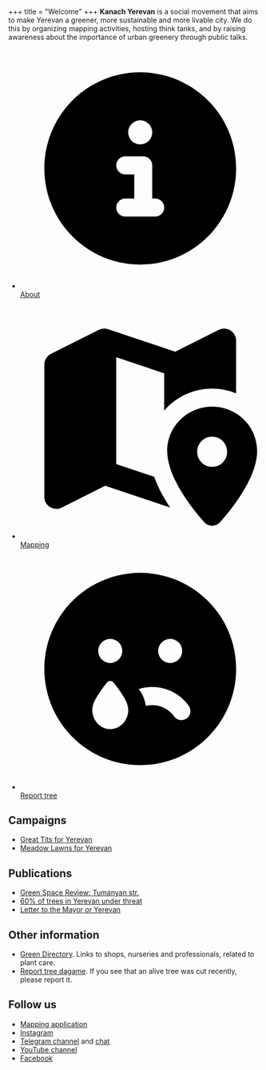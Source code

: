 +++
title = "Welcome"
+++
**Kanach Yerevan** is a social movement that aims to make Yerevan a greener, more sustainable and more livable city.
We do this by organizing mapping activities, hosting think tanks, and by raising awareness about the importance of urban greenery through public talks.

<ul class="hotnav">
 <li><a href="/about/">
    <svg xmlns="http://www.w3.org/2000/svg" viewBox="0 0 640 640"><!--!Font Awesome Free v7.0.1 by @fontawesome - https://fontawesome.com License - https://fontawesome.com/license/free Copyright 2025 Fonticons, Inc.--><path d="M320 576C461.4 576 576 461.4 576 320C576 178.6 461.4 64 320 64C178.6 64 64 178.6 64 320C64 461.4 178.6 576 320 576zM288 224C288 206.3 302.3 192 320 192C337.7 192 352 206.3 352 224C352 241.7 337.7 256 320 256C302.3 256 288 241.7 288 224zM280 288L328 288C341.3 288 352 298.7 352 312L352 400L360 400C373.3 400 384 410.7 384 424C384 437.3 373.3 448 360 448L280 448C266.7 448 256 437.3 256 424C256 410.7 266.7 400 280 400L304 400L304 336L280 336C266.7 336 256 325.3 256 312C256 298.7 266.7 288 280 288z"/></svg>
    <span>About</span>
 </a></li>
 <li><a href="/mapping/">
    <svg xmlns="http://www.w3.org/2000/svg" viewBox="0 0 640 640"><!--!Font Awesome Free v7.0.1 by @fontawesome - https://fontawesome.com License - https://fontawesome.com/license/free Copyright 2025 Fonticons, Inc.--><path d="M576 112C576 100.9 570.3 90.6 560.8 84.8C551.3 79 539.6 78.4 529.7 83.4L413.5 141.5L234.1 81.6C226 78.9 217.3 79.5 209.7 83.3L81.7 147.3C70.8 152.8 64 163.9 64 176L64 528C64 539.1 69.7 549.4 79.2 555.2C88.7 561 100.4 561.6 110.3 556.6L226.4 498.5L399.7 556.3C395.4 549.9 391.2 543.2 387.1 536.4C376.1 518.1 365.2 497.1 357.1 474.6L255.9 440.9L255.9 156.4L383.9 199.1L383.9 298.4C414.9 262.6 460.9 240 511.9 240C534.5 240 556.1 244.4 575.9 252.5L576 112zM512 288C445.7 288 392 340.8 392 405.9C392 474.8 456.1 556.3 490.6 595.2C502.2 608.2 521.9 608.2 533.5 595.2C568 556.3 632.1 474.8 632.1 405.9C632.1 340.8 578.4 288 512.1 288zM472 408C472 385.9 489.9 368 512 368C534.1 368 552 385.9 552 408C552 430.1 534.1 448 512 448C489.9 448 472 430.1 472 408z"/></svg>
    <span>Mapping</span>
 </a></li>
 <li><a href="/report/">
    <svg xmlns="http://www.w3.org/2000/svg" viewBox="0 0 640 640"><!--!Font Awesome Free v7.0.1 by @fontawesome - https://fontawesome.com License - https://fontawesome.com/license/free Copyright 2025 Fonticons, Inc.--><path d="M64 320C64 178.6 178.6 64 320 64C461.4 64 576 178.6 576 320C576 461.4 461.4 576 320 576C178.6 576 64 461.4 64 320zM335 418C340.5 416.7 346.1 416 352 416C376.1 416 397.4 427.8 410.5 446C418.2 456.8 433.2 459.2 444 451.5C454.8 443.8 457.2 428.8 449.5 418C427.8 387.8 392.2 368 352 368C339.5 368 327.4 369.9 316.1 373.5C325.9 386.2 332.6 401.4 335 418.1zM240 304C257.7 304 272 289.7 272 272C272 254.3 257.7 240 240 240C222.3 240 208 254.3 208 272C208 289.7 222.3 304 240 304zM432 272C432 254.3 417.7 240 400 240C382.3 240 368 254.3 368 272C368 289.7 382.3 304 400 304C417.7 304 432 289.7 432 272zM249.4 356.8C247 353.9 243.7 352 240 352C236.3 352 233 353.9 230.6 356.8C224.1 364.6 218 372.9 212.3 381.4C203.3 394.8 192 411.6 192 428.8C192 457.1 213.5 480 240 480C266.5 480 288 457.1 288 428.8C288 411.6 276.8 394.8 267.7 381.4C262 372.9 255.8 364.7 249.4 356.8z"/></svg>
    <span>Report tree</span>
 </a></li>
</ul>


## Campaigns

- [Great Tits for Yerevan](/birds/)
- [Meadow Lawns for Yerevan](/lawns/)

## Publications

- [Green Space Review: Tumanyan str.](/reports/tumanyan/)
- [60% of trees in Yerevan under threat](/pubs/60-percent/)
- [Letter to the Mayor or Yerevan](/pubs/letter/)

## Other information

- [Green Directory](/dir/). Links to shops, nurseries and professionals, related to plant care.
- [Report tree dagame](/report/). If you see that an alive tree was cut recently, please report it.

## Follow us

- [Mapping application](https://yerevan.treemaps.app/)
- [Instagram](https://instagram.com/kanach.yerevan)
- [Telegram channel](https://t.me/kanachyerevan) and [chat](https://t.me/make_yerevan_green_again)
- [YouTube channel](https://youtube.com/@YerevanObserver)
- [Facebook](https://www.facebook.com/profile.php?id=61561740262318)
